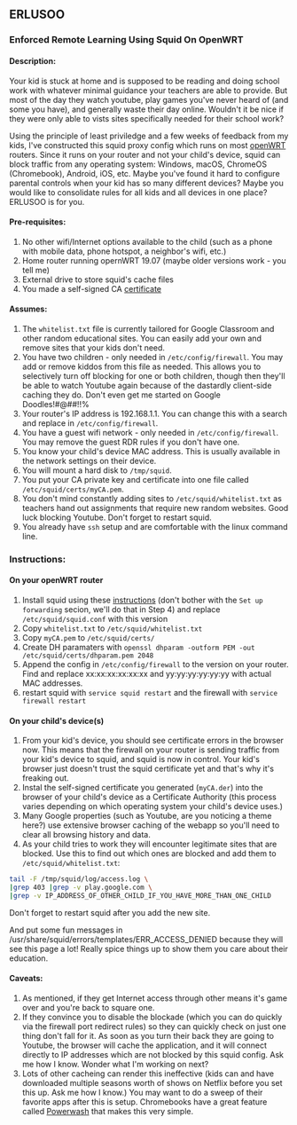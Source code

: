 ## ERLUSOO
### Enforced Remote Learning Using Squid On OpenWRT

#### Description:

Your kid is stuck at home and is supposed to be reading and doing school work with whatever minimal guidance your teachers are able to provide. But most of the day they watch youtube, play games you've never heard of (and some you have), and generally waste their day online. Wouldn't it be nice if they were only able to vists sites specifically needed for their school work?

Using the principle of least priviledge and a few weeks of feedback from my kids, I've constructed this squid proxy config which runs on most [openWRT](https://openwrt.org) routers. Since it runs on your router and not your child's device, squid can block traffic from any operating system: Windows, macOS, ChromeOS (Chromebook), Android, iOS, etc. Maybe you've found it hard to configure parental controls when your kid has so many different devices? Maybe you would like to consolidate rules for all kids and all devices in one place? ERLUSOO is for you.

#### Pre-requisites:

1. No other wifi/Internet options available to the child (such as a phone with mobile data, phone hotspot, a neighbor's wifi, etc.)
1. Home router running opernWRT 19.07 (maybe older versions work - you tell me)
1. External drive to store squid's cache files
1. You made a self-signed CA [certificate](https://wiki.squid-cache.org/Features/DynamicSslCert)

#### Assumes:
1. The `whitelist.txt` file is currently tailored for Google Classroom and other random educational sites. You can easily add your own and remove sites that your kids don't need.
1. You have two children - only needed in `/etc/config/firewall`. You may add or remove kiddos from this file as needed. This allows you to selectively turn off blocking for one or both children, though then they'll be able to watch Youtube again because of the dastardly client-side caching they do. Don't even get me started on Google Doodles!#@##!!%
1. Your router's IP address is 192.168.1.1. You can change this with a search and replace in `/etc/config/firewall`.
1. You have a guest wifi network - only needed in `/etc/config/firewall`. You may remove the guest RDR rules if you don't have one.
1. You know your child's device MAC address. This is usually available in the network settings on their device.
1. You will mount a hard disk to `/tmp/squid`.
1. You put your CA private key and certificate into one file called `/etc/squid/certs/myCA.pem`.
1. You don't mind constantly adding sites to `/etc/squid/whitelist.txt` as teachers hand out assignments that require new random websites. Good luck blocking Youtube. Don't forget to restart squid.
1. You already have `ssh` setup and are comfortable with the linux command line.

### Instructions:
#### On your openWRT router
1. Install squid using these [instructions](https://openwrt.org/docs/guide-user/services/proxy/proxy.squid) (don't bother with the ```Set up forwarding``` secion, we'll do that in Step 4) and replace `/etc/squid/squid.conf` with this version
1. Copy `whitelist.txt` to `/etc/squid/whitelist.txt`
1. Copy `myCA.pem` to `/etc/squid/certs/`
1. Create DH paramaters with `openssl dhparam -outform PEM -out /etc/squid/certs/dhparam.pem 2048`
1. Append the config in `/etc/config/firewall` to the version on your router. Find and replace xx:xx:xx:xx:xx:xx and yy:yy:yy:yy:yy:yy with actual MAC addresses.
1. restart squid with `service squid restart` and the firewall with `service firewall restart`

#### On your child's device(s)
1. From your kid's device, you should see certificate errors in the browser now. This means that the firewall on your router is sending traffic from your kid's device to squid, and squid is now in control. Your kid's browser just doesn't trust the squid certificate yet and that's why it's freaking out.
1. Instal the self-signed certificate you generated (`myCA.der`) into the browser of your child's device as a Certificate Authority (this process varies depending on which operating system your child's device uses.)
1. Many Google properties (such as Youtube, are you noticing a theme here?) use extensive browser caching of the webapp so you'll need to clear all browsing history and data.
1. As your child tries to work they will encounter legitimate sites that are blocked. Use this to find out which ones are blocked and add them to `/etc/squid/whitelist.txt`:
```bash
tail -F /tmp/squid/log/access.log \
|grep 403 |grep -v play.google.com \
|grep -v IP_ADDRESS_OF_OTHER_CHILD_IF_YOU_HAVE_MORE_THAN_ONE_CHILD
```

Don't forget to restart squid after you add the new site.

And put some fun messages in /usr/share/squid/errors/templates/ERR_ACCESS_DENIED because they will see this page a lot! Really spice things up to show them you care about their education.

#### Caveats:

1. As mentioned, if they get Internet access through other means it's game over and you're back to square one.
1. If they convince you to disable the blockade (which you can do quickly via the firewall port redirect rules) so they can quickly check on just one thing don't fall for it. As soon as you turn their back they are going to Youtube, the browser will cache the application, and it will connect directly to IP addresses which are not blocked by this squid config. Ask me how I know. Wonder what I'm working on next?
1. Lots of other cacheing can render this ineffective (kids can and have downloaded multiple seasons worth of shows on Netflix before you set this up. Ask me how I know.) You may want to do a sweep of their favorite apps after this is setup. Chromebooks have a great feature called [Powerwash](https://support.google.com/chromebook/answer/183084?hl=en) that makes this very simple.